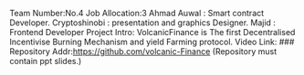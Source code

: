 Team Number:No.4
Job Allocation:3
Ahmad Auwal : Smart contract Developer.
Cryptoshinobi : presentation and graphics Designer.
Majid : Frontend Developer
Project Intro: VolcanicFinance is The first Decentralised Incentivise Burning Mechanism and yield Farming protocol.
Video Link: ###
Repository Addr:https://github.com/volcanic-Finance
(Repository must contain ppt slides.)
